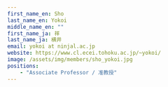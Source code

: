 ```yaml
---
first_name_en: Sho
last_name_en: Yokoi
middle_name_en: ""
first_name_ja: 祥
last_name_ja: 横井
email: yokoi at ninjal.ac.jp
website: https://www.cl.ecei.tohoku.ac.jp/~yokoi/
image: /assets/img/members/sho_yokoi.jpg
positions: 
    - "Associate Professor / 准教授"
---
```

